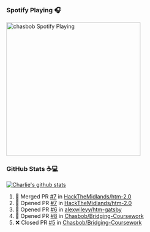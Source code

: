 ### Spotify Playing 🎧

[<img src="https://novatorem.chasbob.vercel.app/api/spotify" alt="chasbob Spotify Playing" width="350" />](https://open.spotify.com/user/charlie2026)

### GitHub Stats :coffee::computer:

[![Charlie's github stats](https://github-readme-stats-six-tau.vercel.app/api?username=chasbob)](https://github.com/anuraghazra/github-readme-stats)

<!--START_SECTION:activity-->
1. 🎉 Merged PR [#7](https://github.com//HackTheMidlands/htm-2.0/pull/7) in [HackTheMidlands/htm-2.0](https://github.com//HackTheMidlands/htm-2.0)
2. 💪 Opened PR [#7](https://github.com//HackTheMidlands/htm-2.0/pull/7) in [HackTheMidlands/htm-2.0](https://github.com//HackTheMidlands/htm-2.0)
3. 💪 Opened PR [#6](https://github.com//alexwileyy/htm-gatsby/pull/6) in [alexwileyy/htm-gatsby](https://github.com//alexwileyy/htm-gatsby)
4. 💪 Opened PR [#8](https://github.com//Chasbob/Bridging-Coursework/pull/8) in [Chasbob/Bridging-Coursework](https://github.com//Chasbob/Bridging-Coursework)
5. ❌ Closed PR [#5](https://github.com//Chasbob/Bridging-Coursework/pull/5) in [Chasbob/Bridging-Coursework](https://github.com//Chasbob/Bridging-Coursework)
<!--END_SECTION:activity-->
